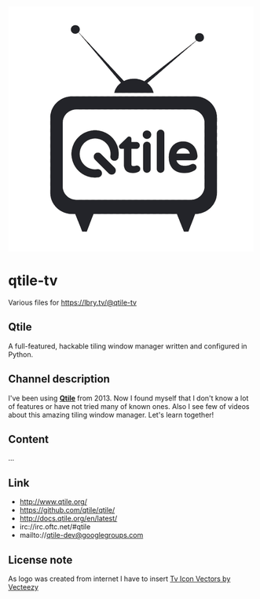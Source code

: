 ![logo](https://github.com/zordsdavini/qtile-tv/raw/master/logo/qtile_tv-logo.png)

# qtile-tv
Various files for https://lbry.tv/@qtile-tv

## Qtile
A full-featured, hackable tiling window manager written and configured in Python.

## Channel description
I've been using [**Qtile**](http://www.qtile.org/) from 2013. Now I found myself that I don't know a lot of features or have not
tried many of known ones. Also I see few of videos about this amazing tiling window manager. Let's learn together!

## Content
...

## Link
- http://www.qtile.org/
- https://github.com/qtile/qtile/
- http://docs.qtile.org/en/latest/
- irc://irc.oftc.net/#qtile
- mailto://qtile-dev@googlegroups.com

## License note
As logo was created from internet I have to insert [Tv Icon Vectors by Vecteezy](https://www.vecteezy.com/free-vector/tv-icon)

